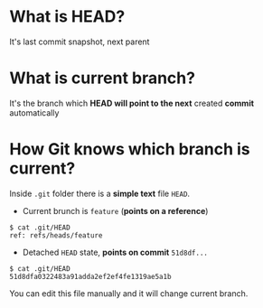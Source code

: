 # What is HEAD?

It's last commit snapshot, next parent

# What is **current branch**?

It's the branch which **HEAD will point to the next** created **commit** automatically

# How Git knows **which branch is current**?

Inside `.git` folder there is a **simple text** file `HEAD`.

- Current brunch is `feature` (**points on a reference**)
```
$ cat .git/HEAD
ref: refs/heads/feature
```  

- Detached `HEAD` state, **points on commit** `51d8df...`
```
$ cat .git/HEAD
51d8dfa0322483a91adda2ef2ef4fe1319ae5a1b
```  

You can edit this file manually and it will change current branch.
